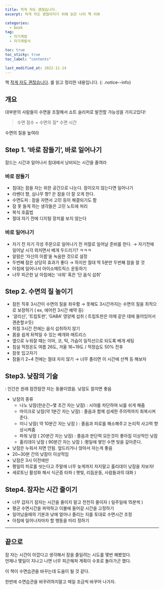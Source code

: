 ```yaml
---
title: 적게 자도 괜찮습니다.
excerpt: 적게 자도 괜찮아지기 위해 읽은 나의 책 리뷰

categories:
  - book
tag:
  - 자기계발
  - 자기계발서

toc: true
toc_sticky: true
toc_label: "contents"

last_modified_at: 2022-11-14
---
```


책 [적게 자도 괜찮습니다](https://product.kyobobook.co.kr/detail/S000001792778). 를 읽고 정리한 내용입니다.
{: .notice--info}

## 개요

대부분의 사람들이 수면을 조절해서 쇼트 슬리퍼로 발전할 가능성을 가지고있다!

> 수면 점수 = 수면의 질\* 수면 시간

수면의 질을 높여라

## Step 1. ‘바로 잠들기’, 바로 일어나기

잠드는 시간과 일어나서 침대에서 낭비되는 시간을 줄여라

### 바로 잠들기

- 침대는 잠을 자는 위한 공간으로 나눈다. 잠이오지 않는다면 일어나기
- 라벤더 향, 심나무 향? 은 잠을 더 잘 오게 한다.
- 수면도피 : 잠을 자면서 고민 등이 해결되기도 함
- 잠 못 들게 하는 생각들은 고민 노트에 처리
- 복식 호흡법
- 절대 자기 전에 디지털 장치를 보지 않는다

### 바로 일어나기

- 자기 전 자기 각성 주문으로 일어나기 전 저절로 일어날 준비를 한다.
  → 자기전에 일어날 시각 외치면서 베개 두드리기? ㅋㅋㅋ
- 알람은 ‘자신의 이름’을 녹음한 것으로 설정
- 두번째 잠은 상당히 효과가 좋다
  → 하지만 절대 딱 5분만 두번째 잠을 잘 것
- 아침에 일어나서 아이소메트릭스 운동하기
- 너무 피곤한 날 아침에는 ‘샤워’ 혹은 ‘단 음식 섭취’

## Step 2. 수면의 질 높이기

- 잠든 직후 3시간이 수면의 질을 좌우함
  → 못해도 3시간까지는 수면의 질을 최적으로 보장하기 ( ex, 에어컨 3시간 예약 등)
- ‘글리신’, ‘트립토판’, ‘GABA’ 영양제 섭취 ( 트립토판은 야채 같은 데에 들어있어서 괜춘할ㄹ듯)
- 취침 3시간 전에는 음식 섭취하지 않기
- 몸을 쉽게 뒤척일 수 있는 베개와 매트리스
- 옆으로 누워잘 때는 이마, 코, 턱, 가슴이 일직선으로 되도록 베개 세팅
- 침실 적정온도 여름 26도, 겨울 16~19도 / 적정습도 50% 전후
- 잠옷 입고자기
- 잠들기 2~4 전에는 절대 자지 않기
  → 너무 졸리면 이 시간에 산책 등 해보자

## Step3. 낮잠의 기술

: 인간은 원래 잠깐잠깐 자는 동물이였음. 낮잠도 잘자면 좋음

- 낮잠의 종류
  - 나노 낮잠(한순간~몇 초간 자는 낮잠)
    : 시야를 차단하여 뇌를 쉬게 해줌
  - 마이크로 낮잠(약 1분간 자는 낮잠)
    : 졸음과 함께 섬세한 주의력까지 회복시켜준다.
  - 미니 낮잠( 약 10분간 자는 낮잠 )
    : 졸음과 피로를 해소해주고 논리적 사고력 향상시켜줌
  - 파워 낮잠 ( 20분간 자는 낮잠)
    : 졸음과 판단력 모든것이 좋아짐
    이상적인 낮잠
  - 홀리데이 낮잠 ( 90분간 자는 낮잠 )
    :평일에 쌓인 수면 빚을 갚아준다.
- 낮잠은 누워서 자면 안됨. 엎드리거나 앉아서 자는게 좋음
- 20~30분 간의 낮잠이 이상적임
- 낮잠은 3시 이전에만
- 평일의 피로를 씻는다고 주말에 너무 늦게까지 자지말고 홀리데이 낮잠을 자보자!
- 세로토닌 활성화 해서 식곤증 타파 ( 햇빛, 리듬운동, 사람들과의 대화 )

## Step4. 잠자는 시간 줄이기

- 너무 갑자기 잠자는 시간을 줄이지 말고 천천히 줄이자 ( 일주일에 15분씩 )
- 평균 수면시간을 파악하고 이불에 들어갈 시간을 고정하기
- 일어났을때의 기분과 낮에 얼마나 졸리는 지를 토대로 수면시간 조정
- 아침에 일어나자마자 할 행동을 미리 정하기

---

## 끝으로

잠 자는 시간이 아깝다고 생각해서 잠을 줄일려는 시도를 몇번 해봤었다.  
언제나 몇일이 지나고 나면 너무 피곤해져 계획이 수포로 돌아가곤 했다.

이 책이 수면습관을 바꾸는데 도움이 될 것 같다.

한번에 수면습관을 바꾸려하지말고 매일 조금씩 바꾸어 나가자.
